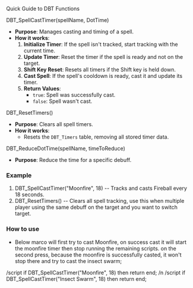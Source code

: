 Quick Guide to DBT Functions

DBT_SpellCastTimer(spellName, DotTime)
- **Purpose**: Manages casting and timing of a spell.
- **How it works**:
  1. **Initialize Timer**: If the spell isn't tracked, start tracking with the current time.
  2. **Update Timer**: Reset the timer if the spell is ready and not on the target.
  3. **Shift Key Reset**: Resets all timers if the Shift key is held down.
  4. **Cast Spell**: If the spell's cooldown is ready, cast it and update its timer.
  5. **Return Values**:
     - `true`: Spell was successfully cast.
     - `false`: Spell wasn't cast.

DBT_ResetTimers()
- **Purpose**: Clears all spell timers.
- **How it works**:
  - Resets the `DBT_Timers` table, removing all stored timer data.

DBT_ReduceDotTime(spellName, timeToReduce)
- **Purpose**: Reduce the time for a specific debuff.

### Example

1. DBT_SpellCastTimer("Moonfire", 18) -- Tracks and casts Fireball every 18 seconds.
2. DBT_ResetTimers() -- Clears all spell tracking, use this when multiple player using the same debuff on the target and you want to switch target.

### How to use
- Below marco will first try to cast Moonfire, on success cast it will start the moonfire timer then stop running the remaining scripts. on the second press, because the moonfire is successfully casted, it won't stop there and try to cast the insect swarm;

/script if DBT_SpellCastTimer("Moonfire", 18) then return end; /n
/script if DBT_SpellCastTimer("Insect Swarm", 18) then return end;
